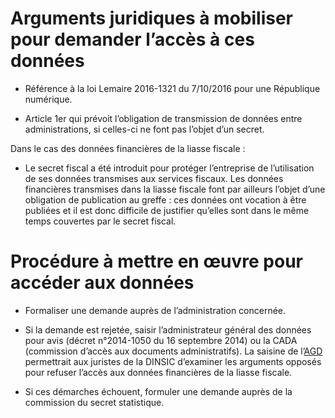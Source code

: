 

# Arguments juridiques à mobiliser pour demander l’accès à ces données

-   Référence à la loi Lemaire 2016-1321 du 7/10/2016 pour une
    République numérique.

-   Article 1er qui prévoit l’obligation de transmission de données
    entre administrations, si celles-ci ne font pas l’objet d’un secret.

Dans le cas des données financières de la liasse fiscale :

-   Le secret fiscal a été introduit pour protéger l’entreprise de
    l’utilisation de ses données transmises aux services fiscaux. Les
    données financières transmises dans la liasse fiscale font par
    ailleurs l’objet d’une obligation de publication au greffe : ces
    données ont vocation à être publiées et il est donc difficile de
    justifier qu’elles sont dans le même temps couvertes par le secret
    fiscal.


# Procédure à mettre en œuvre pour accéder aux données

-   Formaliser une demande auprès de l’administration concernée.

-   Si la demande est rejetée, saisir l’administrateur général des
    données pour avis (décret n°2014-1050 du 16 septembre 2014) ou la
    CADA (commission d’accès aux documents administratifs). La saisine
    de l’[AGD](https://agd.data.gouv.fr/la-fonction/) permettrait aux juristes de la DINSIC d’examiner les
    arguments opposés pour refuser l’accès aux données financières de la
    liasse fiscale.

-   Si ces démarches échouent, formuler une demande auprès de la
    commission du secret statistique.

